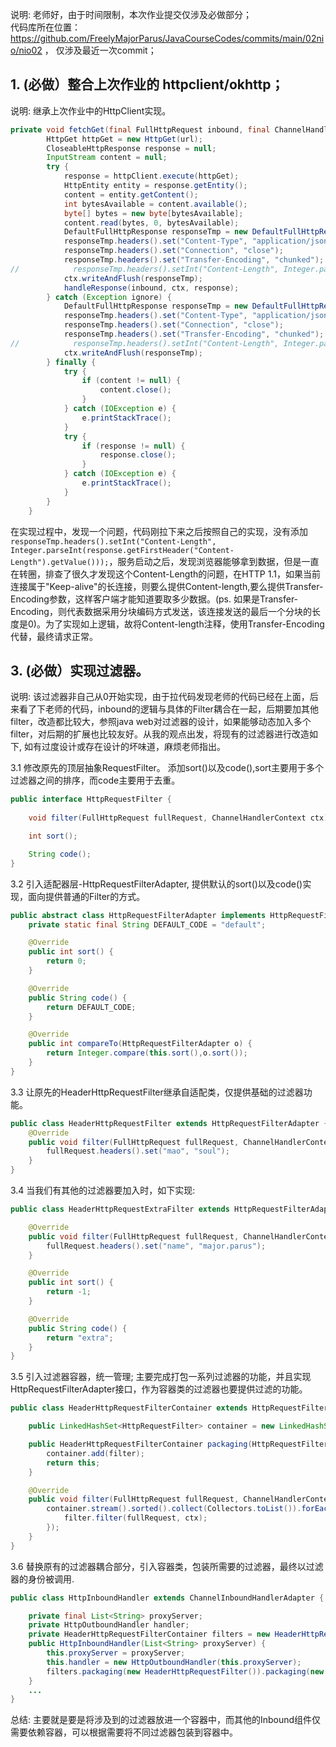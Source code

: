 说明: 老师好，由于时间限制，本次作业提交仅涉及必做部分；</br>
代码库所在位置：https://github.com/FreelyMajorParus/JavaCourseCodes/commits/main/02nio/nio02 ， 仅涉及最近一次commit；

## 1. (必做）整合上次作业的 httpclient/okhttp；

说明: 继承上次作业中的HttpClient实现。
```java
private void fetchGet(final FullHttpRequest inbound, final ChannelHandlerContext ctx, final String url) {
        HttpGet httpGet = new HttpGet(url);
        CloseableHttpResponse response = null;
        InputStream content = null;
        try {
            response = httpClient.execute(httpGet);
            HttpEntity entity = response.getEntity();
            content = entity.getContent();
            int bytesAvailable = content.available();
            byte[] bytes = new byte[bytesAvailable];
            content.read(bytes, 0, bytesAvailable);
            DefaultFullHttpResponse responseTmp = new DefaultFullHttpResponse(HTTP_1_1, OK, Unpooled.wrappedBuffer(bytes));
            responseTmp.headers().set("Content-Type", "application/json");
            responseTmp.headers().set("Connection", "close");
            responseTmp.headers().set("Transfer-Encoding", "chunked");
//            responseTmp.headers().setInt("Content-Length", Integer.parseInt(response.getFirstHeader("Content-Length").getValue()));
            ctx.writeAndFlush(responseTmp);
            handleResponse(inbound, ctx, response);
        } catch (Exception ignore) {
            DefaultFullHttpResponse responseTmp = new DefaultFullHttpResponse(HTTP_1_1, OK, Unpooled.wrappedBuffer("inner error".getBytes()));
            responseTmp.headers().set("Content-Type", "application/json");
            responseTmp.headers().set("Connection", "close");
            responseTmp.headers().set("Transfer-Encoding", "chunked");
//            responseTmp.headers().setInt("Content-Length", Integer.parseInt(response.getFirstHeader("Content-Length").getValue()));
            ctx.writeAndFlush(responseTmp);
        } finally {
            try {
                if (content != null) {
                    content.close();
                }
            } catch (IOException e) {
                e.printStackTrace();
            }
            try {
                if (response != null) {
                    response.close();
                }
            } catch (IOException e) {
                e.printStackTrace();
            }
        }
    }
```
在实现过程中，发现一个问题，代码刚拉下来之后按照自己的实现，没有添加`responseTmp.headers().setInt("Content-Length", Integer.parseInt(response.getFirstHeader("Content-Length").getValue()));`，服务启动之后，发现浏览器能够拿到数据，但是一直在转圈，排查了很久才发现这个Content-Length的问题，在HTTP 1.1，如果当前连接属于"Keep-alive"的长连接，则要么提供Content-length,要么提供Transfer-Encoding参数，这样客户端才能知道要取多少数据。(ps. 如果是Transfer-Encoding，则代表数据采用分块编码方式发送，该连接发送的最后一个分块的长度是0)。为了实现如上逻辑，故将Content-length注释，使用Transfer-Encoding代替，最终请求正常。


##  3. (必做）实现过滤器。
说明: 该过滤器非自己从0开始实现，由于拉代码发现老师的代码已经在上面，后来看了下老师的代码，inbound的逻辑与具体的Filter耦合在一起，后期要加其他filter，改造都比较大，参照java web对过滤器的设计，如果能够动态加入多个filter，对后期的扩展也比较友好。从我的观点出发，将现有的过滤器进行改造如下, 如有过度设计或存在设计的坏味道，麻烦老师指出。

3.1 修改原先的顶层抽象RequestFilter。 添加sort()以及code(),sort主要用于多个过滤器之间的排序，而code主要用于去重。
```java
public interface HttpRequestFilter {
    
    void filter(FullHttpRequest fullRequest, ChannelHandlerContext ctx);

    int sort();

    String code();
}
```
3.2 引入适配器层-HttpRequestFilterAdapter, 提供默认的sort()以及code()实现，面向提供普通的Filter的方式。
```java
public abstract class HttpRequestFilterAdapter implements HttpRequestFilter,Comparable<HttpRequestFilterAdapter> {
    private static final String DEFAULT_CODE = "default";

    @Override
    public int sort() {
        return 0;
    }

    @Override
    public String code() {
        return DEFAULT_CODE;
    }

    @Override
    public int compareTo(HttpRequestFilterAdapter o) {
        return Integer.compare(this.sort(),o.sort());
    }
}
```
3.3 让原先的HeaderHttpRequestFilter继承自适配类，仅提供基础的过滤器功能。
```java
public class HeaderHttpRequestFilter extends HttpRequestFilterAdapter {
    @Override
    public void filter(FullHttpRequest fullRequest, ChannelHandlerContext ctx) {
        fullRequest.headers().set("mao", "soul");
    }
}
```
3.4 当我们有其他的过滤器要加入时，如下实现:
```java
public class HeaderHttpRequestExtraFilter extends HttpRequestFilterAdapter{

    @Override
    public void filter(FullHttpRequest fullRequest, ChannelHandlerContext ctx) {
        fullRequest.headers().set("name", "major.parus");
    }

    @Override
    public int sort() {
        return -1;
    }

    @Override
    public String code() {
        return "extra";
    }
}
```
3.5 引入过滤器容器，统一管理; 主要完成打包一系列过滤器的功能，并且实现HttpRequestFilterAdapter接口，作为容器类的过滤器也要提供过滤的功能。
```java
public class HeaderHttpRequestFilterContainer extends HttpRequestFilterAdapter{

    public LinkedHashSet<HttpRequestFilter> container = new LinkedHashSet<>();

    public HeaderHttpRequestFilterContainer packaging(HttpRequestFilter filter) {
        container.add(filter);
        return this;
    }

    @Override
    public void filter(FullHttpRequest fullRequest, ChannelHandlerContext ctx) {
        container.stream().sorted().collect(Collectors.toList()).forEach((filter) -> {
            filter.filter(fullRequest, ctx);
        });
    }
}
```
3.6 替换原有的过滤器耦合部分，引入容器类，包装所需要的过滤器，最终以过滤器的身份被调用.
```java
public class HttpInboundHandler extends ChannelInboundHandlerAdapter {

    private final List<String> proxyServer;
    private HttpOutboundHandler handler;
    private HeaderHttpRequestFilterContainer filters = new HeaderHttpRequestFilterContainer();
    public HttpInboundHandler(List<String> proxyServer) {
        this.proxyServer = proxyServer;
        this.handler = new HttpOutboundHandler(this.proxyServer);
        filters.packaging(new HeaderHttpRequestFilter()).packaging(new HeaderHttpRequestExtraFilter());
    }
    ...
}
```
总结: 主要就是要是将涉及到的过滤器放进一个容器中，而其他的Inbound组件仅需要依赖容器，可以根据需要将不同过滤器包装到容器中。
